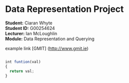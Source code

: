 # Data Representation Project

**Student:** Ciaran Whyte </br>
**Student ID:** G00254624 </br>
**Lecturer:** Ian McLoughlin </br>
**Module:** Data Representation and Querying </br>







example link [GMIT] (http://www.gmit.ie)


```js

int funtion(val)
{
  return val;
}

```
